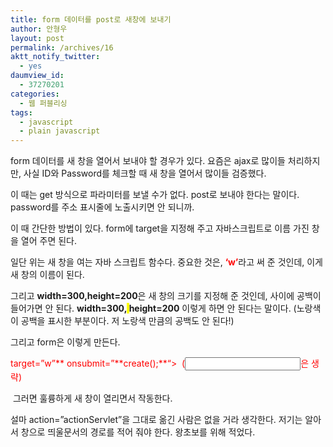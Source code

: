 ```yaml
---
title: form 데이터를 post로 새창에 보내기
author: 안형우
layout: post
permalink: /archives/16
aktt_notify_twitter:
  - yes
daumview_id:
  - 37270201
categories:
  - 웹 퍼블리싱
tags:
  - javascript
  - plain javascript
---
```

form 데이터를 새 창을 열어서 보내야 할 경우가 있다. 요즘은 ajax로 많이들 처리하지만, 사실 ID와 Password를 체크할 때 새 창을 열어서 많이들 검증했다.

이 때는 get 방식으로 파라미터를 보낼 수가 없다. post로 보내야 한다는 말이다. password를 주소 표시줄에 노출시키면 안 되니까.

이 때 간단한 방법이 있다. form에 target을 지정해 주고 자바스크립트로 이름 가진 창을 열어 주면 된다. 

<script type=&#8221;text/javascript&#8221;>  
var win;  
function create(){  
<span class="Apple-tab-span" style="white-space:pre"> </span>win = open(&#8221;,<span style="color: rgb(255, 0, 0); "><strong>&#8216;w&#8217;</strong></span>,<u>**&#8216;width=300,height=200&#8242;**</u>);  
}  
</script>

일단 위는 새 창을 여는 자바 스크립트 함수다. 중요한 것은, <span style="color: rgb(255, 0, 0); "><strong>&#8216;w&#8217;</strong></span>라고 써 준 것인데, 이게 새 창의 이름이 된다.

그리고 **width=300,height=200**은 새 창의 크기를 지정해 준 것인데, 사이에 공백이 들어가면 안 된다. **width=300,<span style="background-color: rgb(255, 255, 0); ">&nbsp;</span>height=200** 이렇게 하면 안 된다는 말이다. (노랑색이 공백을 표시한 부분이다. 저 노랑색 만큼의 공백도 안 된다!)

그리고 form은 이렇게 만든다.

<form method=&#8221;post&#8221; action=&#8221;actionServlet&#8221; **<span style="color: rgb(255, 0, 0); ">target=&#8221;w&#8221;</span>** onsubmit=&#8221;**create();**&#8220;>  
<span class="Apple-tab-span" style="white-space:pre"> </span>(<input/>은 생략)  
</form>

&nbsp;그러면 훌륭하게 새 창이 열리면서 작동한다.

설마 action=&#8221;actionServlet&#8221;을 그대로 옮긴 사람은 없을 거라 생각한다. 저기는 알아서 창으로 띄울문서의 경로를 적어 줘야 한다. 왕초보를 위해 적었다.